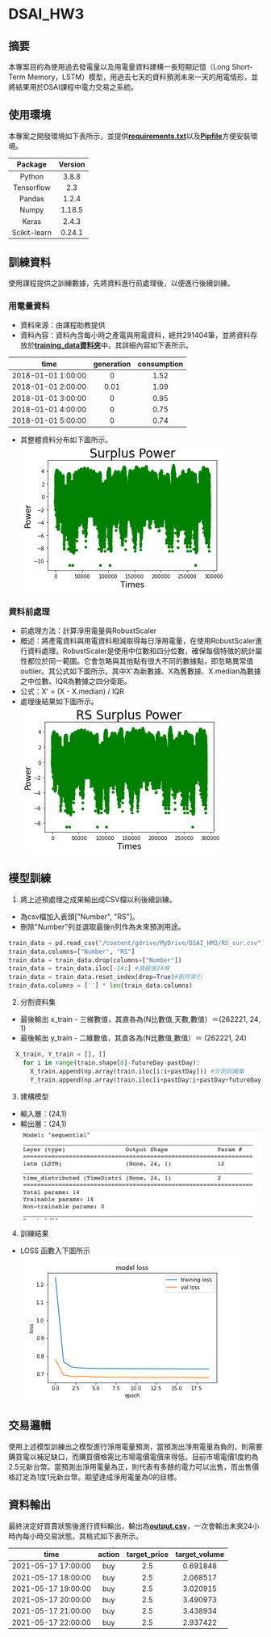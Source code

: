 # DSAI_HW3
## 摘要
本專案目的為使用過去發電量以及用電量資料建構一長短期記憶（Long Short-Term Memory，LSTM）模型，用過去七天的資料預測未來一天的用電情形，並將結果用於DSAI課程中電力交易之系統。

## 使用環境
本專案之開發環境如下表所示，並提供[**requirements.txt**](https://github.com/vf19961226/DSAI_HW3/tree/main/requirements.txt)以及[**Pipfile**](https://github.com/vf19961226/DSAI_HW3/tree/main/Pipfile)方便安裝環境。

|Package|Version|
|:---:|:---:|
|Python|3.8.8
|Tensorflow|2.3
|Pandas|1.2.4
|Numpy|1.18.5
|Keras|2.4.3
|Scikit-learn|0.24.1

## 訓練資料
使用課程提供之訓練數據，先將資料進行前處理後，以便進行後續訓練。
### 用電量資料
* 資料來源：由課程助教提供
* 資料內容：資料內含每小時之產電與用電資料，總共291404筆，並將資料存放於[**training_data資料夾**](https://github.com/vf19961226/DSAI_HW3/tree/main/training_data)中，其詳細內容如下表所示。

|time|generation|consumption
|:---:|:---:|:---:
|2018-01-01 1:00:00|0|1.52
|2018-01-01 2:00:00|0.01|1.09
|2018-01-01 3:00:00|0|0.95
|2018-01-01 4:00:00|0|0.75
|2018-01-01 5:00:00|0|0.74

* 其整體資料分布如下圖所示。    
![surplus power](https://github.com/vf19961226/DSAI_HW3/blob/main/figure/Surplus_Power.png "surplus power") 
### 資料前處理
* 前處理方法：計算淨用電量與RobustScaler
* 概述：將產電資料與用電資料相減取得每日淨用電量，在使用RobustScaler進行資料處理。RobustScaler是使用中位數和四分位數，確保每個特徵的統計屬性都位於同一範圍。它會忽略與其他點有很大不同的數據點，即忽略異常值outlier。其公式如下圖所示。其中X'為新數據、X為舊數據、X.median為數據之中位數、IQR為數據之四分衛距。
* 公式：X' = (X - X.median) / IQR
* 處理後結果如下圖所示。    
![RS surplus power](https://github.com/vf19961226/DSAI_HW3/blob/main/figure/RS_Surplus_Power.png "RS surplus power")  

## 模型訓練
1. 將上述預處理之成果輸出成CSV檔以利後續訓練。
* 為csv檔加入表頭["Number", "RS"]。
* 刪除"Number"列並選取最後n列作為未來預測用途。
```py
train_data = pd.read_csv("/content/gdrive/MyDrive/DSAI_HM3/RS_sur.csv")
train_data.columns=["Number", "RS"]
train_data = train_data.drop(columns=["Number"])
train_data = train_data.iloc[-24:] #讀最後24條
train_data = train_data.reset_index(drop=True)#刪除索引
train_data.columns = [''] * len(train_data.columns)
```
2. 分割資料集
* 最後輸出 x_train - 三維數值，其直各為(N比數值,天數,數值）＝(262221, 24, 1)
* 最後輸出 y_train - 二維數值，其直各為(N比數值,數值）＝ (262221, 24)
```py
  X_train, Y_train = [], []
    for i in range(train.shape[0]-futureDay-pastDay):
      X_train.append(np.array(train.iloc[i:i+pastDay])) #分割訓練集      
      Y_train.append(np.array(train.iloc[i+pastDay:i+pastDay+futureDay]["RS"])) #分割輸出label
```
3. 建構模型
* 輸入層：(24,1)
* 輸出層：(24,1)
![structure](https://github.com/vf19961226/DSAI_HW3/blob/main/figure/structure.png) 

4. 訓練結果
* LOSS 函數入下圖所示    
![RS](https://github.com/vf19961226/DSAI_HW3/blob/main/figure/RS.png)

## 交易邏輯
使用上述模型訓練出之模型進行淨用電量預測，當預測出淨用電量為負的，則需要購買電以補足缺口，而購買價格需比市場電價電價來得低，目前市場電價1度約為2.5元新台幣。當預測出淨用電量為正，則代表有多餘的電力可以出售，而出售價格訂定為1度1元新台幣。期望達成淨用電量為0的目標。

## 資料輸出
最終決定好買賣狀態後進行資料輸出，輸出為[**output.csv**](https://github.com/vf19961226/DSAI_HW3/blob/main/output.csv)，一次會輸出未來24小時內每小時交易狀態，其格式如下表所示。    

|time|action|target_price|target_volume
|:---:|:---:|:---:|:---:
|2021-05-17 17:00:00|buy|2.5|0.691848
|2021-05-17 18:00:00|buy|2.5|2.068517
|2021-05-17 19:00:00|buy|2.5|3.020915
|2021-05-17 20:00:00|buy|2.5|3.490973
|2021-05-17 21:00:00|buy|2.5|3.438934
|2021-05-17 22:00:00|buy|2.5|2.937422
